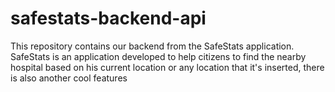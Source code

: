 # safestats-backend-api
This repository contains our backend from the SafeStats application. SafeStats is an application developed to help citizens to find the nearby hospital based on his current location or any location that it's inserted, there is also another cool features

